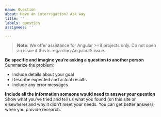 ```yaml
---
name: Question
about: Have an interrogation? Ask way
title: ''
labels: question
assignees: ''

---
```


> **Note:** We offer assistance for Angular >=8 projects only. Do not open an issue if this is regarding AngularJS issue.

**Be specific and imagine you’re asking a question to another person**
Summarize the problem:
- Include details about your goal
- Describe expected and actual results
- Include any error messages


**Include all the information someone would need to answer your question**
Show what you’ve tried and tell us what you found (on this site or elsewhere) and why it didn’t meet your needs. You can get better answers when you provide research.
